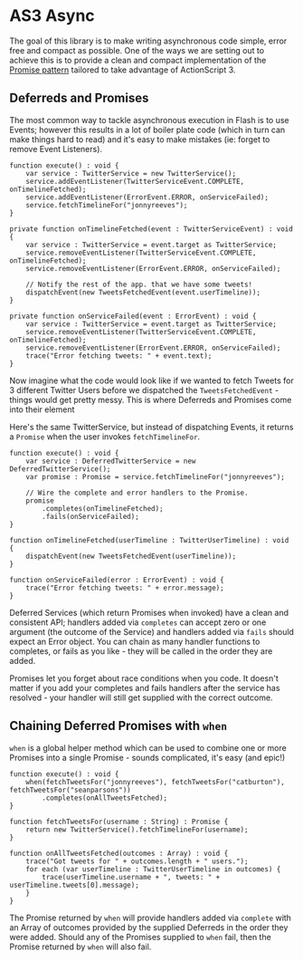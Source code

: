 AS3 Async
=========
The goal of this library is to make writing asynchronous code simple, error free and compact as possible.  One of the ways we are setting out to achieve this is to provide a clean and compact implementation of the [Promise pattern](http://en.wikipedia.org/wiki/Futures_and_promises) tailored to take advantage of ActionScript 3.

Deferreds and Promises
----------------------
The most common way to tackle asynchronous execution in Flash is to use Events; however this results in a lot of boiler plate code (which in turn can make things hard to read) and it's easy to make mistakes (ie: forget to remove Event Listeners).

    function execute() : void {
        var service : TwitterService = new TwitterService();
        service.addEventListener(TwitterServiceEvent.COMPLETE, onTimelineFetched);
        service.addEventListener(ErrorEvent.ERROR, onServiceFailed);
        service.fetchTimelineFor("jonnyreeves");
    }

    private function onTimelineFetched(event : TwitterServiceEvent) : void {
        var service : TwitterService = event.target as TwitterService;
        service.removeEventListener(TwitterServiceEvent.COMPLETE, onTimelineFetched);
        service.removeEventListener(ErrorEvent.ERROR, onServiceFailed);    

        // Notify the rest of the app. that we have some tweets!
        dispatchEvent(new TweetsFetchedEvent(event.userTimeline));
    }

    private function onServiceFailed(event : ErrorEvent) : void {
        var service : TwitterService = event.target as TwitterService;
        service.removeEventListener(TwitterServiceEvent.COMPLETE, onTimelineFetched);
        service.removeEventListener(ErrorEvent.ERROR, onServiceFailed);    
        trace("Error fetching tweets: " + event.text);
    }

Now imagine what the code would look like if we wanted to fetch Tweets for 3 different Twitter Users before we dispatched the `TweetsFetchedEvent` - things would get pretty messy.  This is where Deferreds and Promises come into their element

Here's the same TwitterService, but instead of dispatching Events, it returns a `Promise` when the user invokes `fetchTimelineFor`.

    function execute() : void {
        var service : DeferredTwitterService = new DeferredTwitterService();
        var promise : Promise = service.fetchTimelineFor("jonnyreeves");

        // Wire the complete and error handlers to the Promise.
        promise
            .completes(onTimelineFetched);
            .fails(onServiceFailed);
    }

    function onTimelineFetched(userTimeline : TwitterUserTimeline) : void {
        dispatchEvent(new TweetsFetchedEvent(userTimeline));
    }

    function onServiceFailed(error : ErrorEvent) : void {
        trace("Error fetching tweets: " + error.message);
    }

Deferred Services (which return Promises when invoked) have a clean and consistent API; handlers added via `completes` can accept zero or one argument (the outcome of the Service) and handlers added via `fails` should expect an Error object.  You can chain as many handler functions to completes, or fails as you like - they will be called in the order they are added.

Promises let you forget about race conditions when you code.  It doesn't matter if you add your completes and fails handlers after the service has resolved  - your handler will still get supplied with the correct outcome.

Chaining Deferred Promises with `when`
--------------------------------------
`when` is a global helper method which can be used to combine one or more Promises into a single Promise - sounds complicated, it's easy (and epic!)

    function execute() : void {
        when(fetchTweetsFor("jonnyreeves"), fetchTweetsFor("catburton"), fetchTweetsFor("seanparsons"))
            .completes(onAllTweetsFetched);
    }

    function fetchTweetsFor(username : String) : Promise {
        return new TwitterService().fetchTimelineFor(username);
    }

    function onAllTweetsFetched(outcomes : Array) : void {
        trace("Got tweets for " + outcomes.length + " users.");
        for each (var userTimeline : TwitterUserTimeline in outcomes) {
            trace(userTimeline.username + ", tweets: " + userTimeline.tweets[0].message);
        }
    }

The Promise returned by `when` will provide handlers added via `complete` with an Array of outcomes provided by the supplied Deferreds in the order they were added.  Should any of the Promises supplied to `when` fail, then the Promise returned by `when` will also fail.